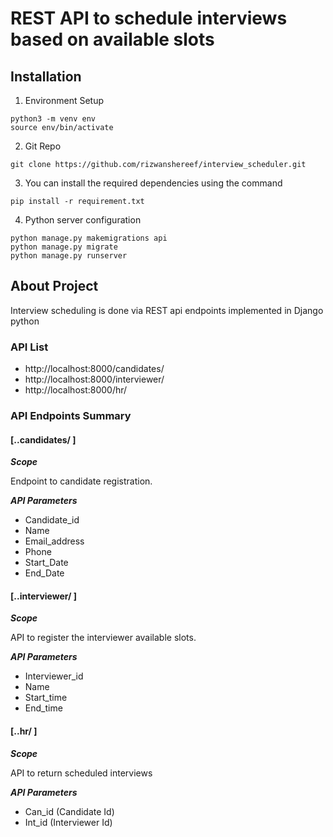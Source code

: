 
# REST API to schedule interviews based on available slots

## Installation

1. Environment Setup
~~~
python3 -m venv env
source env/bin/activate
~~~
2. Git Repo
~~~
git clone https://github.com/rizwanshereef/interview_scheduler.git
~~~
3. You can install the required dependencies using the command
~~~
pip install -r requirement.txt
~~~
4. Python server configuration
~~~
python manage.py makemigrations api
python manage.py migrate
python manage.py runserver
~~~

## About Project

Interview scheduling is done via REST api endpoints implemented in Django python

### API List

* http://localhost:8000/candidates/
* http://localhost:8000/interviewer/
* http://localhost:8000/hr/

### API Endpoints Summary 

#### [..candidates/ ]

  ***Scope*** 

  Endpoint to candidate registration.

  ***API Parameters***

  * Candidate_id 
  * Name
  * Email_address
  * Phone
  * Start_Date
  * End_Date
    
#### [..interviewer/ ]

***Scope***

API to register the interviewer available slots.

***API Parameters***

  * Interviewer_id
  * Name
  * Start_time
  * End_time

#### [..hr/ ]

***Scope***

API to return scheduled interviews

***API Parameters***
  * Can_id  (Candidate Id)
  * Int_id  (Interviewer Id)
